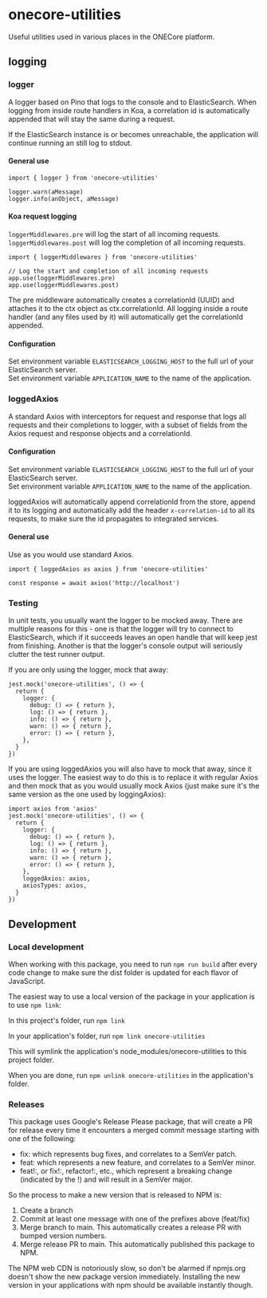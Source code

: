 # onecore-utilities

Useful utilities used in various places in the ONECore platform.

## logging

### logger

A logger based on Pino that logs to the console and to ElasticSearch. When logging from inside route handlers in Koa, a correlation id is automatically appended that will stay the same during a request.

If the ElasticSearch instance is or becomes unreachable, the application will continue running an still log to stdout.

#### General use

```
import { logger } from 'onecore-utilities'

logger.warn(aMessage)
logger.info(anObject, aMessage)
```

#### Koa request logging

`loggerMiddlewares.pre` will log the start of all incoming requests.<br>
`loggerMiddlewares.post` will log the completion of all incoming requests.

```
import { loggerMiddlewares } from 'onecore-utilities'

// Log the start and completion of all incoming requests
app.use(loggerMiddlewares.pre)
app.use(loggerMiddlewares.post)
```

The pre middleware automatically creates a correlationId (UUID) and attaches it to the ctx object as ctx.correlationId. All logging inside a route handler (and any files used by it) will automatically get the correlationId appended.

#### Configuration

Set environment variable `ELASTICSEARCH_LOGGING_HOST` to the full url of your ElasticSearch server.<br>
Set environment variable `APPLICATION_NAME` to the name of the application.

### loggedAxios

A standard Axios with interceptors for request and response that logs all requests and their completions to logger, with a subset of fields from the Axios request and response objects and a correlationId.

#### Configuration

Set environment variable `ELASTICSEARCH_LOGGING_HOST` to the full url of your ElasticSearch server.<br>
Set environment variable `APPLICATION_NAME` to the name of the application.

loggedAxios will automatically append correlationId from the store, append it to its logging and automatically add the header `x-correlation-id` to all its requests, to make sure the id propagates to integrated services.

#### General use

Use as you would use standard Axios.

```
import { loggedAxios as axios } from 'onecore-utilities'

const response = await axios('http://localhost')
```

### Testing

In unit tests, you usually want the logger to be mocked away. There are multiple reasons for this - one is that the logger will try to connect to ElasticSearch, which if it succeeds leaves an open handle that will keep jest from finishing. Another is that the logger's console output will seriously clutter the test runner output.

If you are only using the logger, mock that away:

```
jest.mock('onecore-utilities', () => {
  return {
    logger: {
      debug: () => { return },
      log: () => { return },
      info: () => { return },
      warn: () => { return },
      error: () => { return },
    },
  }
})
```

If you are using loggedAxios you will also have to mock that away, since it uses the logger. The easiest way to do this is to replace it with regular Axios and then mock that as you would usually mock Axios (just make sure it's the same version as the one used by loggingAxios):

```
import axios from 'axios'
jest.mock('onecore-utilities', () => {
  return {
    logger: {
      debug: () => { return },
      log: () => { return },
      info: () => { return },
      warn: () => { return },
      error: () => { return },
    },
    loggedAxios: axios,
    axiosTypes: axios,
  }
})
```

## Development

### Local development

When working with this package, you need to run `npm run build` after every code change to make sure the dist folder is updated for each flavor of JavaScript.

The easiest way to use a local version of the package in your application is to use `npm link`:

In this project's folder, run `npm link`

In your application's folder, run `npm link onecore-utilities`

This will symlink the application's node_modules/onecore-utilities to this project folder.

When you are done, run `npm unlink onecore-utilities` in the application's folder.

### Releases

This package uses Google's Release Please package, that will create a PR for release every time it encounters a merged commit message starting with one of the following:

- fix: which represents bug fixes, and correlates to a SemVer patch.
- feat: which represents a new feature, and correlates to a SemVer minor.
- feat!:, or fix!:, refactor!:, etc., which represent a breaking change (indicated by the !) and will result in a SemVer major.

So the process to make a new version that is released to NPM is:

1. Create a branch
2. Commit at least one message with one of the prefixes above (feat/fix)
3. Merge branch to main. This automatically creates a release PR with bumped version numbers.
4. Merge release PR to main. This automatically published this package to NPM.

The NPM web CDN is notoriously slow, so don't be alarmed if npmjs.org doesn't show the new package version immediately. Installing the new version in your applications with npm should be available instantly though.
